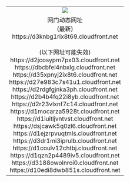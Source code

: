 ﻿<table>
  <tr></tr>
  <tr><td colspan=2 align=center><img src="https://d3knbg1rix8t69.cloudfront.net/Up/oGate.jpg" /></td></tr>
  <tr><td colspan=2 align=center>网门动态网址<br/>(最新)
<br>https://d3knbg1rix8t69.cloudfront.net
<br/><br/>(以下网址可能失效)
<br>https://d2jcosypm7px03.cloudfront.net
<br>https://dbcbfel4nbxlg.cloudfront.net
<br>https://d35xpnyj2ix8t6.cloudfront.net
<br>https://d27e983c7s41u1.cloudfront.net
<br>https://d2rdgfgjnka3ph.cloudfront.net
<br>https://d2b4b4fq22i8yb.cloudfront.net
<br>https://d2r23vlxnf7c14.cloudfront.net
<br>https://d1mocarza5928t.cloudfront.net
<br>https://d1iuitljvntvst.cloudfront.net
<br>https://dsjcawk5q0zl6.cloudfront.net
<br>https://d1ejzrpvuqtmls.cloudfront.net
<br>https://d3dr1mi3iprulb.cloudfront.net
<br>https://d1coulv12chtbj.cloudfront.net
<br>https://d1qzn2p4489iv5.cloudfront.net
<br>https://d3188owolnroi0.cloudfront.net
<br>https://d10edi8dwb851s.cloudfront.net
    </td>
  </tr>
</table>
